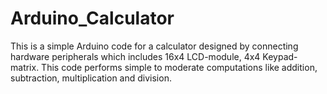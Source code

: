 # Arduino_Calculator
This is a simple Arduino code for a calculator designed by connecting hardware peripherals which includes 16x4 LCD-module, 4x4 Keypad-matrix. This code performs simple to moderate computations like addition, subtraction, multiplication and division.
